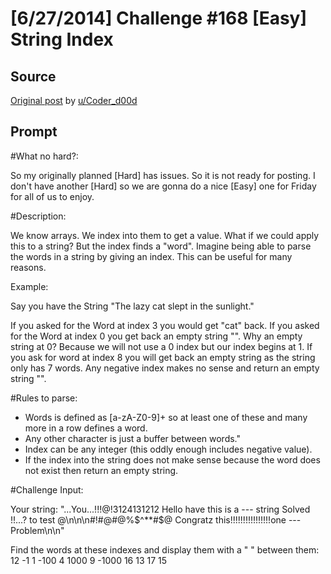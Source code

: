 # [6/27/2014] Challenge #168 [Easy] String Index

## Source

[Original post](https://old.reddit.com/r/dailyprogrammer/comments/299hvt/6272014_challenge_168_easy_string_index/) by [u/Coder_d00d](https://old.reddit.com/user/Coder_d00d)

## Prompt

#What no hard?:

So my originally planned [Hard] has issues. So it is not ready for posting. I don't have another [Hard] so we are gonna do a nice [Easy] one for Friday for all of us to enjoy.

#Description:

We know arrays. We index into them to get a value. What if we could apply this to a string? But the index finds a "word". Imagine being able to parse the words in a string by giving an index. This can be useful for many reasons.


Example:

Say you have the String "The lazy cat slept in the sunlight."

If you asked for the Word at index 3 you would get "cat" back. If you asked for the Word at index 0 you get back an empty string "". Why an empty string at 0? Because we will not use a 0 index but our index begins at 1. If you ask for word at index 8 you will get back an empty string as the string only has 7 words. Any negative index makes no sense and return an empty string "".

#Rules to parse:

* Words is defined as [a-zA-Z0-9]+ so at least one of these and many more in a row defines a word.
* Any other character is just a buffer between words."
* Index can be any integer (this oddly enough includes negative value).
* If the index into the string does not make sense because the word does not exist then return an empty string.

#Challenge Input:

Your string:
"...You...!!!@!3124131212 Hello have this is a --- string   Solved !!...?  to test @\n\n\n#!#@#@%$^**#$@  Congratz this!!!!!!!!!!!!!!!!one ---Problem\n\n"


Find the words at these indexes and display them with a " " between them: 12 -1 1 -100 4 1000 9 -1000 16 13 17 15

